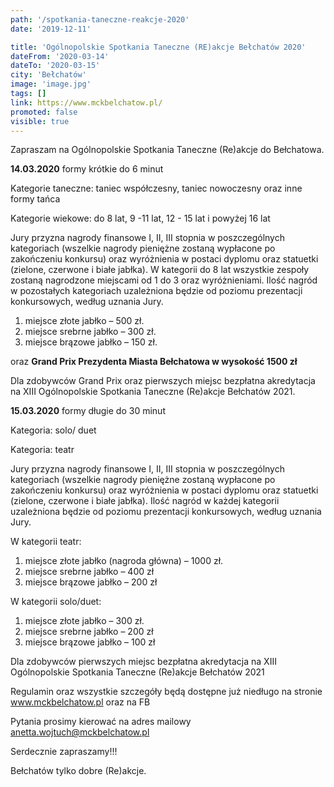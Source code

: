 ```yaml
---
path: '/spotkania-taneczne-reakcje-2020'
date: '2019-12-11'

title: 'Ogólnopolskie Spotkania Taneczne (RE)akcje Bełchatów 2020'
dateFrom: '2020-03-14'
dateTo: '2020-03-15'
city: 'Bełchatów'
image: 'image.jpg'
tags: []
link: https://www.mckbelchatow.pl/
promoted: false
visible: true
---
```

Zapraszam na Ogólnopolskie Spotkania Taneczne (Re)akcje do Bełchatowa.

**14.03.2020** formy krótkie do 6 minut

Kategorie taneczne: taniec współczesny, taniec nowoczesny oraz inne formy tańca

Kategorie wiekowe: do 8 lat, 9 -11 lat, 12 - 15 lat i powyżej 16 lat

Jury przyzna nagrody finansowe I, II, III stopnia w poszczególnych kategoriach (wszelkie nagrody pieniężne zostaną wypłacone po zakończeniu konkursu) oraz wyróżnienia w postaci dyplomu oraz statuetki (zielone, czerwone i białe jabłka). W kategorii do 8 lat wszystkie zespoły zostaną nagrodzone miejscami od 1 do 3 oraz wyróżnieniami. Ilość nagród w pozostałych kategoriach  uzależniona będzie od poziomu prezentacji konkursowych, według uznania Jury.
1. miejsce złote jabłko – 500 zł.
2. miejsce srebrne jabłko – 300 zł.
3. miejsce brązowe jabłko – 150 zł.

oraz **Grand Prix Prezydenta Miasta Bełchatowa w wysokość 1500 zł**

Dla zdobywców Grand Prix oraz pierwszych miejsc bezpłatna akredytacja na
XIII Ogólnopolskie Spotkania Taneczne (Re)akcje Bełchatów 2021.

**15.03.2020** formy długie do 30 minut

Kategoria: solo/ duet

Kategoria: teatr

Jury przyzna nagrody finansowe I, II, III stopnia w poszczególnych kategoriach (wszelkie nagrody pieniężne zostaną wypłacone po zakończeniu konkursu) oraz wyróżnienia w postaci dyplomu oraz statuetki (zielone, czerwone i białe jabłka). Ilość nagród w każdej kategorii uzależniona będzie od poziomu prezentacji konkursowych, według uznania Jury.
 
W kategorii teatr: 
1. miejsce złote jabłko (nagroda główna) – 1000 zł.
2. miejsce srebrne jabłko – 400 zł
3. miejsce brązowe jabłko – 200 zł

W kategorii solo/duet:
1. miejsce złote jabłko  – 300 zł.
2. miejsce srebrne jabłko – 200 zł
3. miejsce brązowe jabłko – 100 zł 

Dla zdobywców pierwszych miejsc bezpłatna akredytacja na XIII Ogólnopolskie Spotkania Taneczne (Re)akcje Bełchatów 2021

Regulamin oraz wszystkie szczegóły będą dostępne już niedługo na stronie www.mckbelchatow.pl oraz na FB

Pytania prosimy kierować na adres mailowy anetta.wojtuch@mckbelchatow.pl

Serdecznie zapraszamy!!!

Bełchatów tylko dobre (Re)akcje.

